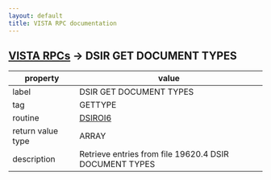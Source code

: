 ```yaml
---
layout: default
title: VISTA RPC documentation
---
```




## [VISTA RPCs](TableOfContent.md) &#8594; DSIR GET DOCUMENT TYPES 

 property | value 
--- | --- 
 label | DSIR GET DOCUMENT TYPES
 tag | GETTYPE
 routine | [DSIROI6](http://code.osehra.org/dox/Routine_DSIROI6_source.html)
 return value type | ARRAY
 description | Retrieve entries from file 19620.4 DSIR DOCUMENT TYPES